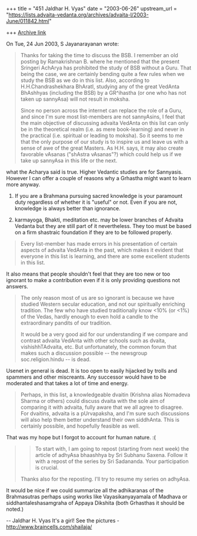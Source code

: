 +++
title = "451 Jaldhar H. Vyas"
date = "2003-06-26"
upstream_url = "https://lists.advaita-vedanta.org/archives/advaita-l/2003-June/011842.html"

+++
[Archive link](https://lists.advaita-vedanta.org/archives/advaita-l/2003-June/011842.html)

On Tue, 24 Jun 2003, S Jayanarayanan wrote:

>
> Thanks for taking the time to discuss the BSB. I
> remember an old posting by Ramakrishnan B. where he
> mentioned that the present Sringeri AchArya has
> prohibited the study of BSB without a Guru. That being
> the case, we are certainly bending quite a few rules
> when we study the BSB as we do in this list. Also,
> according to H.H.Chandrashekhara BhAratI, studying any
> of the great VedAnta BhAshhyas (including the BSB) by
> a GR^ihastha (or one who has not taken up sannyAsa)
> will not result in moksha.
>
> Since no person across the internet can replace the
> role of a Guru, and since I'm sure most list-members
> are not sannyAsins, I feel that the main objective of
> discussing advaita VedAnta on this list can only be in
> the theoretical realm (i.e. as mere book-learning) and
> never in the practical (i.e. spiritual or leading to
> moksha). So it seems to me that the only purpose of
> our study is to inspire us and leave us with a sense
> of awe of the great Masters. As H.H. says, it may also
> create favorable vAsanas ("shAstra vAsanas"?) which
> could help us if we take up sannyAsa in this life or
> the next.
>

what the Acharya said is true.  Higher Vedantic studies are for Sannyasis.
However I can offer a couple of reasons why a Grhastha might want to learn
more anyway.

1.  If you are a Brahmana pursuing sacred knowledge is your paramount duty
regardless of whether it is "useful" or not.  Even if you are not,
knowledge is always better than ignorance.

2. karmayoga, Bhakti, meditation etc. may be lower branches of Advaita
Vedanta but they are still part of it nevertheless.  They too must be
based on a firm shastraic foundation if they are to be followed properly.


> Every list-member has made errors in his presentation
> of certain aspects of advaita VedAnta in the past,
> which makes it evident that everyone in this list is
> learning, and there are some excellent students in
> this list.

It also means that people shouldn't feel that they are too new or too
ignorant to make a contribution even if it is only providing questions not
answers.

> The only reason most of us are so ignorant
> is because we have studied Western secular education,
> and not our spiritually enriching tradition. The few
> who have studied traditionally know <10% (or <1%) of
> the Vedas, hardly enough to even hold a candle to the
> extraordinary pandits of our tradition.
>
> It would be a very good aid for our understanding if
> we compare and contrast advaita VedAnta with other
> schools such as dvaita, vishishhTAdvaita, etc. But
> unfortunately, the common forum that makes such a
> discussion possible -- the newsgroup
> soc.religion.hindu -- is dead.

Usenet in general is dead.  It is too open to easily hijacked by trolls
and spammers and other miscreants.  Any successor would have to be
moderated and that takes a lot of time and energy.

> Perhaps, in this list,
> a knowledgeable dvaitin (Krishna alias Nomadeva Sharma
> or others) could discuss dvaita with the sole aim of
> comparing it with advaita, fully aware that we all
> agree to disagree. For dvaitins, advaita is a
> pUrvapaksha, and I'm sure such discussions will also
> help them better understand their own siddhAnta. This
> is certainly possible, and hopefully feasible as well.
>

That was my hope but I forgot to account for human nature. :(


>
> > To start with, I am going to repost (starting from
> > next week) the article of
> > adhyAsa bhaashhya by Sri Subhanu Saxena. Follow it
> > with a repost of the
> > series by Sri Sadananda. Your participation is
> > crucial.
>
> Thanks also for the reposting. I'll try to resume my
> series on adhyAsa.
>

It would be nice if we could summarize all the adhikaranas of the
Brahmasutras perhaps using works like Vayasikanyayamala of Madhava or
siddhantaleshasamgraha of Appaya Dikshita (both Grhasthas it should be
noted.)

-- 
Jaldhar H. Vyas <jaldhar at braincells.com>
It's a girl! See the pictures - http://www.braincells.com/shailaja/

